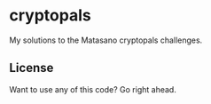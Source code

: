 # cryptopals

My solutions to the Matasano cryptopals challenges.

## License

Want to use any of this code? Go right ahead.
